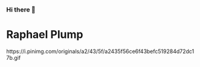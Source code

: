 ### Hi there 👋

<h1> Raphael Plump </h1>
https://i.pinimg.com/originals/a2/43/5f/a2435f56ce6f43befc519284d72dc17b.gif
<!--
**Plump07/Plump07** is a ✨ _special_ ✨ repository because its `README.md` (this file) appears on your GitHub profile.

Here are some ideas to get you started:

- 🔭 I’m currently working on ...
- 🌱 I’m currently learning ...
- 👯 I’m looking to collaborate on ...
- 🤔 I’m looking for help with ...
- 💬 Ask me about ...
- 📫 How to reach me: ...
- 😄 Pronouns: ...
- ⚡ Fun fact: ...
-->
